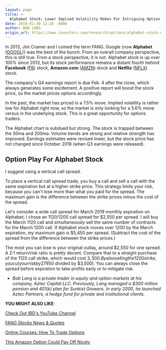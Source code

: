 ```yaml
---
layout: page
title: >-
  Alphabet Stock: Lower Implied Volatility Makes For Intriguing Option Play
date: 2019-01-30 12:26 -0800
author: BOB LANG
origin_url: https://www.investors.com/research/options/alphabet-stock-earnings-option-trading/
---
```






In 2013, Jim Cramer and I coined the term FANG. Google (now **Alphabet** ([GOOGL](https://research.investors.com/quote.aspx?symbol=GOOGL))) was the best of the bunch. From an overall company perspective, this is still true. From a stock perspective, it is not. Alphabet stock is up over 100% since 2013, but its stock performance remains a distant fourth behind **Facebook** ([FB](https://research.investors.com/quote.aspx?symbol=FB)) stock, **Amazon.com** ([AMZN](https://research.investors.com/quote.aspx?symbol=AMZN)) stock and **Netflix** ([NFLX](https://research.investors.com/quote.aspx?symbol=NFLX)) stock.




The company's Q4 earnings report is due Feb. 4 after the close, which always generates some excitement. A positive report will boost the stock price, so the market prices options accordingly.


In the past, the market has priced in a 7.5% move. Implied volatility is rather low for Alphabet right now, so the market is only looking for a 5.6% move versus in the underlying stock. This is a great opportunity for options traders.


The Alphabet chart is subdued but strong. The stock is trapped between the 50ma and 200ma. Volume trends are strong and relative strength has improved. Earnings estimates were revised lower, but the stock price has not changed since October 2018 (when Q3 earnings were released).


Option Play For Alphabet Stock
------------------------------


I suggest using a vertical call spread.



To place a vertical call spread trade, you buy a call and sell a call with the same expiration but at a higher strike price. This strategy limits your risk, because you can't lose more than what you paid for the spread. The maximum gain is the difference between the strike prices minus the cost of the spread.


Let's consider a wide call spread for March 2019 monthly expiration on Alphabet; I chose an 1120/1200 call spread for $2,550 per spread. I will buy the March 1120 call and simultaneously sell the same number of contracts for the March 1200 call. If Alphabet stock moves over 1200 by the March expiration, my maximum gain is $5,450 per spread. (Subtract the cost of the spread from the difference between the strike prices.)


The most you can lose is your original outlay, around $2,550 for one spread. A 2:1 return/risk ratio is pretty decent. Compare that to a straight purchase of the 1120 call strike, which would cost $3,500. By also selling the 1200 strike, you cut your risk by 27% ($950 divided by $3,500). You can always close the spread before expiration to take profits early or to mitigate risk.


* *Bob Lang is a private trader in equity and option markets at his company, Aztec Capital LLC. Previously, Lang managed a $300 million pension and 401(k) plan for Sunkist Growers. In early 2000, he launched Aztec Partners, a hedge fund for private and institutional clients.*


**YOU MIGHT ALSO LIKE**:


[Check Out IBD's YouTube Channel](https://www.youtube.com/investorsbusinessdaily)


[FANG Stocks News & Quotes](https://www.investors.com/news/technology/fang-stocks-news-quotes-facebook-amazon-netflix-google/)


[Online Courses: How To Trade Options](https://www.investors.com/product/options-trading/)


[This Amazon Option Could Pay Off Nicely](https://www.investors.com/research/options/amazon-stock-options-trading/)




